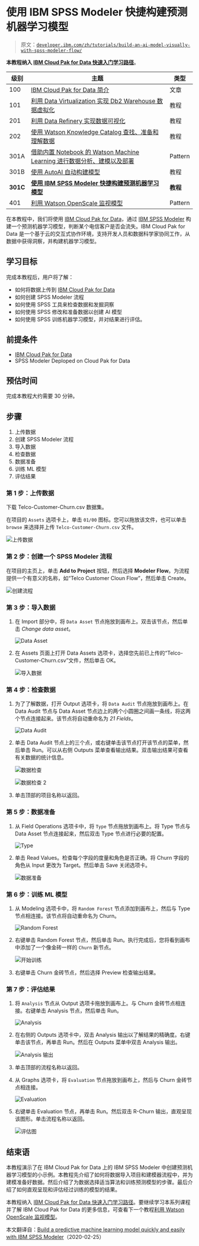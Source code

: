 # 使用 IBM SPSS Modeler 快捷构建预测机器学习模型

> 原文：[`developer.ibm.com/zh/tutorials/build-an-ai-model-visually-with-spss-modeler-flow/`](https://developer.ibm.com/zh/tutorials/build-an-ai-model-visually-with-spss-modeler-flow/)

**本教程纳入 [IBM Cloud Pak for Data 快速入门学习路径](https://developer.ibm.com/zh/series/cloud-pak-for-data-learning-path/)**。

| 级别 | 主题 | 类型 |
| --- | --- | --- |
| 100 | [IBM Cloud Pak for Data 简介](https://developer.ibm.com/zh/articles/intro-to-cloud-pak-for-data) | 文章 |
| 101 | [利用 Data Virtualization 实现 Db2 Warehouse 数据虚拟化](https://developer.ibm.com/zh/tutorials/virtualizing-db2-warehouse-data-with-data-virtualization) | 教程 |
| 201 | [利用 Data Refinery 实现数据可视化](https://developer.ibm.com/zh/tutorials/data-visualization-with-data-refinery) | 教程 |
| 202 | [使用 Watson Knowledge Catalog 查找、准备和理解数据](https://developer.ibm.com/zh/tutorials/find-prepare-and-understand-data-with-watson-knowledge-catalog) | 教程 |
| 301A | [借助内置 Notebook 的 Watson Machine Learning 进行数据分析、建模以及部署](https://developer.ibm.com/zh/patterns/data-analysis-model-building-and-deploying-with-wml) | Pattern |
| 301B | [使用 AutoAI 自动构建模型](https://developer.ibm.com/zh/tutorials/automate-model-building-with-autoai) | 教程 |
| **301C** | **[使用 IBM SPSS Modeler 快捷构建预测机器学习模型](https://developer.ibm.com/zh/tutorials/build-an-ai-model-visually-with-spss-modeler-flow)** | **教程** |
| 401 | [利用 Watson OpenScale 监视模型](https://developer.ibm.com/zh/patterns/watson-openscale-with-watson-machine-learning-engine-on-icp4d) | Pattern |

在本教程中，我们将使用 [IBM Cloud Pak for Data](https://www.ibm.com/cn-zh/products/cloud-pak-for-data)，通过 [IBM SPSS Modeler](https://www.ibm.com/cn-zh/products/spss-modeler) 构建一个预测机器学习模型，判断某个电信客户是否会流失。IBM Cloud Pak for Data 是一个基于云的交互式协作环境，支持开发人员和数据科学家协同工作，从数据中获得洞察，并构建机器学习模型。

## 学习目标

完成本教程后，用户将了解：

*   如何将数据上传到 [IBM Cloud Pak for Data](https://www.ibm.com/cn-zh/products/cloud-pak-for-data)
*   如何创建 SPSS Modeler 流程
*   如何使用 SPSS 工具来检查数据和发掘洞察
*   如何使用 SPSS 修改和准备数据以创建 AI 模型
*   如何使用 SPSS 训练机器学习模型，并对结果进行评估。

## 前提条件

*   [IBM Cloud Pak for Data](https://www.ibm.com/cn-zh/products/cloud-pak-for-data)
*   SPSS Modeler Deploped on Cloud Pak for Data

## 预估时间

完成本教程大约需要 30 分钟。

## 步骤

1.  上传数据
2.  创建 SPSS Modeler 流程
3.  导入数据
4.  检查数据
5.  数据准备
6.  训练 ML 模型
7.  评估结果

### 第 1 步：上传数据

下载 Telco-Customer-Churn.csv 数据集。

在项目的 `Assets` 选项卡上，单击 `01/00` 图标。您可以拖放该文件，也可以单击 `browse` 来选择并上传 `Telco-Customer-Churn.csv` 文件。

![上传数据](img/f8a5c476ccc9571d6f36839952b10c11.png)

### 第 2 步：创建一个 SPSS Modeler 流程

在项目的主页上，单击 **Add to Project** 按钮，然后选择 **Modeler Flow**。为流程提供一个有意义的名称，如“Telco Customer Cloun Flow”，然后单击 Create。

![创建流程](img/ea0eeed0dc5cb072b52bf1031d11c883.png)

### 第 3 步：导入数据

1.  在 Import 部分中，将 `Data Asset` 节点拖放到画布上。双击该节点，然后单击 *Change data asset*。

    ![Data Asset](img/6c71ba8bbf59f7ad247a74c40526f630.png)

2.  在 Assets 页面上打开 Data Assets 选项卡，选择您先前已上传的“Telco-Customer-Churn.csv”文件，然后单击 OK。

    ![导入数据](img/6a9f932f17bd193a8365def1502a7200.png)

### 第 4 步：检查数据

1.  为了了解数据，打开 Output 选项卡，将 `Data Audit` 节点拖放到画布上。在 Data Audit 节点与 Data Asset 节点边上的两个小圆圈之间画一条线，将这两个节点连接起来。该节点将自动重命名为 *21 Fields*。

    ![Data Audit](img/1872bb00a563bdda6609c6363f615d5b.png)

2.  单击 Data Audit 节点上的三个点，或右键单击该节点打开该节点的菜单，然后单击 Run。可以从右侧 Outputs 菜单查看输出结果。双击输出结果可查看有关数据的统计信息。

    ![数据检查](img/447b7ba41e28e718950db7567b04a3a6.png)

    ![数据检查 2](img/c3875df2da7b20428192ecb845a166fa.png)

3.  单击顶部的项目名称以返回。

### 第 5 步：数据准备

1.  从 Field Operations 选项卡中，将 `Type` 节点拖放到画布上。将 Type 节点与 Data Asset 节点连接起来，然后双击 Type 节点进行必要的配置。

    ![Type](img/a8bc5c4fc453cccfd35dfe75c7da4210.png)

2.  单击 Read Values。检查每个字段的度量和角色是否正确。将 Churn 字段的角色从 Input 更改为 Target。然后单击 Save 关闭选项卡。

    ![数据准备](img/2f377d6c886b1dc767fccde97e930c34.png)

### 第 6 步：训练 ML 模型

1.  从 Modeling 选项卡中，将 `Random Forest` 节点添加到画布上，然后与 Type 节点相连接。该节点将自动重命名为 Churn。

    ![Random Forest](img/9de703cda62acd921106652e57348ab1.png)

2.  右键单击 Random Forest 节点，然后单击 Run。执行完成后，您将看到画布中添加了一个像金砖一样的 `Churn` 新节点。

    ![开始训练](img/58988efdd750bc8c28aae75dc141759e.png)

3.  右键单击 Churn 金砖节点，然后选择 Preview 检查输出结果。

### 第 7 步：评估结果

1.  将 `Analysis` 节点从 Output 选项卡拖放到画布上。与 Churn 金砖节点相连接。右键单击 Analysis 节点，然后单击 Run。

    ![Analysis](img/aba7ded08530f36d849eb7a0ee6db120.png)

2.  在右侧的 Outputs 选项卡中，双击 Analysis 输出以了解结果的精确度。右键单击该节点，再单击 Run。然后在 Outputs 菜单中双击 Analysis 输出。

    ![Analysis 输出](img/590c4717b6a08ff028797ec8c0634968.png)

3.  单击顶部的流程名称以返回。

4.  从 Graphs 选项卡，将 `Evaluation` 节点拖放到画布上，然后与 Churn 金砖节点相连接。

    ![Evaluation](img/3c6919a8015b65ce70282172e3defd72.png)

5.  右键单击 Evaluation 节点，再单击 Run。然后双击 R-Churn 输出，直观呈现该图形。单击流程名称以返回。

    ![评估图](img/686d8a2526190985efd0fdd3c5856e57.png)

## 结束语

本教程演示了在 IBM Cloud Pak for Data 上的 IBM SPSS Modeler 中创建预测机器学习模型的小示例。本教程先介绍了如何将数据导入项目和建模器流程中，并为建模准备好数据。然后介绍了为数据选择适当算法和训练预测模型的步骤。最后介绍了如何直观呈现和评估经过训练的模型的结果。

本教程纳入 [IBM Cloud Pak for Data 快速入门学习路径](https://developer.ibm.com/zh/series/cloud-pak-for-data-learning-path/)。要继续学习本系列课程并了解 IBM Cloud Pak for Data 的更多信息，可查看下一个教程[利用 Watson OpenScale 监视模型](https://developer.ibm.com/zh/patterns/watson-openscale-with-watson-machine-learning-engine-on-icp4d/)。

本文翻译自：[Build a predictive machine learning model quickly and easily with IBM SPSS Modeler](https://developer.ibm.com/tutorials/build-an-ai-model-visually-with-spss-modeler-flow/)（2020-02-25）